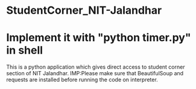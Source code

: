 # StudentCorner_NIT-Jalandhar
# Implement it with "python timer.py" in shell
This is a python application which gives direct access to student corner section of NIT Jalandhar.
IMP:Please make sure that BeautifulSoup and requests are installed before running the code on interpreter.
